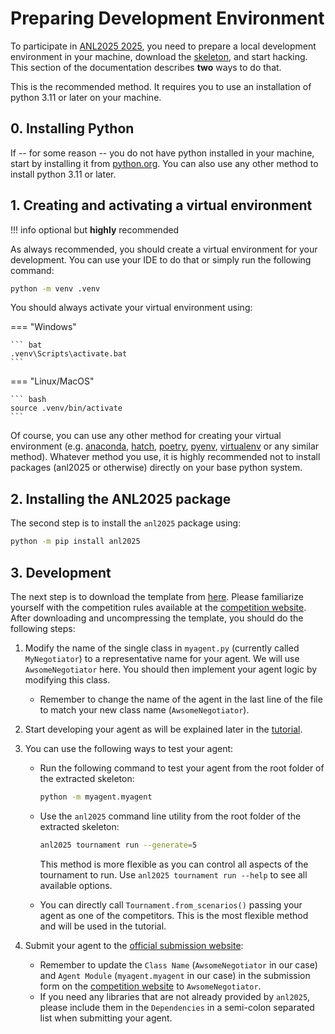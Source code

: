 # Preparing Development Environment

To participate in [ANL2025 2025](https://scml.cs.brown.edu/anl), you need to prepare a local development environment in your machine, download the [skeleton](https://yasserfarouk.github.io/files/anl2025/anl2025.zip), and start hacking. This section of the documentation describes **two** ways to do that.


This is the recommended method. It requires you to use an installation of python $3.11$ or later on your machine.

## 0. Installing Python
If -- for some reason -- you do not have python installed in your machine, start by installing it from [python.org](https://www.python.org/downloads/). You can also use any other method to install python 3.11 or later.

## 1. Creating and activating a virtual environment

!!! info
    optional but **highly** recommended

As always recommended, you should create a virtual environment for your development. You can use your IDE to do that or simply run the following command:
```bash
python -m venv .venv
```
You should always activate your virtual environment using:

=== "Windows"

    ``` bat
    .venv\Scripts\activate.bat
    ```

=== "Linux/MacOS"

    ``` bash
    source .venv/bin/activate
    ```

Of course, you can use any other method for creating your virtual environment (e.g. [anaconda](https://www.anaconda.com), [hatch](https://github.com/pypa/hatch), [poetry](https://python-poetry.org), [pyenv](https://github.com/pyenv/pyenv), [virtualenv](https://virtualenv.pypa.io/en/latest/) or any similar method). Whatever method you use, it is highly recommended not to install packages (anl2025 or otherwise) directly on your base python system.

## 2. Installing the ANL2025 package
The second step is to install the `anl2025` package using:

```bash
python -m pip install anl2025
```

## 3. Development

The next step is to download the template from [here](https://yasserfarouk.github.io/files/anl2025/anl2025.zip). Please familiarize yourself with the competition rules available at the [competition website](https://scml.cs.brown.edu/anl).
After downloading and uncompressing the template, you should do the following steps:

1. Modify the name of the single class in `myagent.py` (currently called `MyNegotiator`) to a representative name for your agent. We will use `AwsomeNegotiator` here. You should then implement your agent logic by modifying this class.
    - Remember to change the name of the agent in the last line of the file to match your new class name (`AwsomeNegotiator`).
2. Start developing your agent as will be explained later in the [tutorial](https://yasserfarouk.github.io/anl2025/tutorials/tutorial/).
3. You can use the following ways to test your agent:
    - Run the following command to test your agent from the root folder of the extracted skeleton:
      ```bash
      python -m myagent.myagent
      ```
    - Use the `anl2025` command line utility from the root folder of the extracted skeleton:
      ```bash
      anl2025 tournament run --generate=5
      ```
      This method is more flexible as you can control all aspects of the tournament to run.
      Use `anl2025 tournament run --help`  to see all available options.

    - You can directly call `Tournament.from_scenarios()` passing your agent as one of the competitors. This is the most flexible method and will be used in the tutorial.

5. Submit your agent to the [official submission website](https://scml.cs.brown.edu/anl):
    - Remember to update the `Class Name` (`AwsomeNegotiator` in our case) and `Agent Module` (`myagent.myagent` in our case) in the submission form on the  [competition website](https://scml.cs.brown.edu/anl) to `AwsomeNegotiator`.
    - If you need any libraries that are not already provided by `anl2025`, please include them in the `Dependencies` in a semi-colon separated list when submitting your agent.

